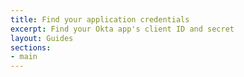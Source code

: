 ```yaml
---
title: Find your application credentials
excerpt: Find your Okta app's client ID and secret
layout: Guides
sections:
- main
---
```


